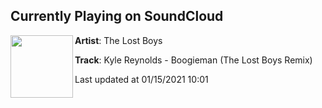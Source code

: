 ## Currently Playing on SoundCloud

[<img align="left" width="100" src="https://i1.sndcdn.com/artworks-FyKqlxFU4jIysbpl-HZOHeg-t50x50.jpg">](https://soundcloud.com/thelostboys/boogieman-the-lost-boys-remix)

**Artist**: The Lost Boys 

**Track**: Kyle Reynolds - Boogieman (The Lost Boys Remix)

Last updated at 01/15/2021 10:01
